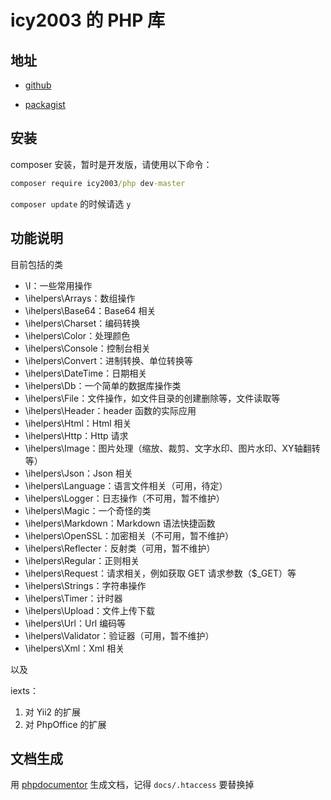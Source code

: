 # icy2003 的 PHP 库

## 地址

-  [github](https://github.com/icy2003/php)

-  [packagist](https://packagist.org/packages/icy2003/php)


## 安装

composer 安装，暂时是开发版，请使用以下命令：

```cmd
composer require icy2003/php dev-master
```

`composer update` 的时候请选 `y`

## 功能说明

目前包括的类

- \I：一些常用操作
- \ihelpers\Arrays：数组操作
- \ihelpers\Base64：Base64 相关
- \ihelpers\Charset：编码转换
- \ihelpers\Color：处理颜色
- \ihelpers\Console：控制台相关
- \ihelpers\Convert：进制转换、单位转换等
- \ihelpers\DateTime：日期相关
- \ihelpers\Db：一个简单的数据库操作类
- \ihelpers\File：文件操作，如文件目录的创建删除等，文件读取等
- \ihelpers\Header：header 函数的实际应用
- \ihelpers\Html：Html 相关
- \ihelpers\Http：Http 请求
- \ihelpers\Image：图片处理（缩放、裁剪、文字水印、图片水印、XY轴翻转等）
- \ihelpers\Json：Json 相关
- \ihelpers\Language：语言文件相关（可用，待定）
- \ihelpers\Logger：日志操作（不可用，暂不维护）
- \ihelpers\Magic：一个奇怪的类
- \ihelpers\Markdown：Markdown 语法快捷函数
- \ihelpers\OpenSSL：加密相关（不可用，暂不维护）
- \ihelpers\Reflecter：反射类（可用，暂不维护）
- \ihelpers\Regular：正则相关
- \ihelpers\Request：请求相关，例如获取 GET 请求参数（$_GET）等
- \ihelpers\Strings：字符串操作
- \ihelpers\Timer：计时器
- \ihelpers\Upload：文件上传下载
- \ihelpers\Url：Url 编码等
- \ihelpers\Validator：验证器（可用，暂不维护）
- \ihelpers\Xml：Xml 相关

以及

iexts：
1. 对 Yii2 的扩展
2. 对 PhpOffice 的扩展


## 文档生成

用 [phpdocumentor](https://www.phpdoc.org/) 生成文档，记得 `docs/.htaccess` 要替换掉

